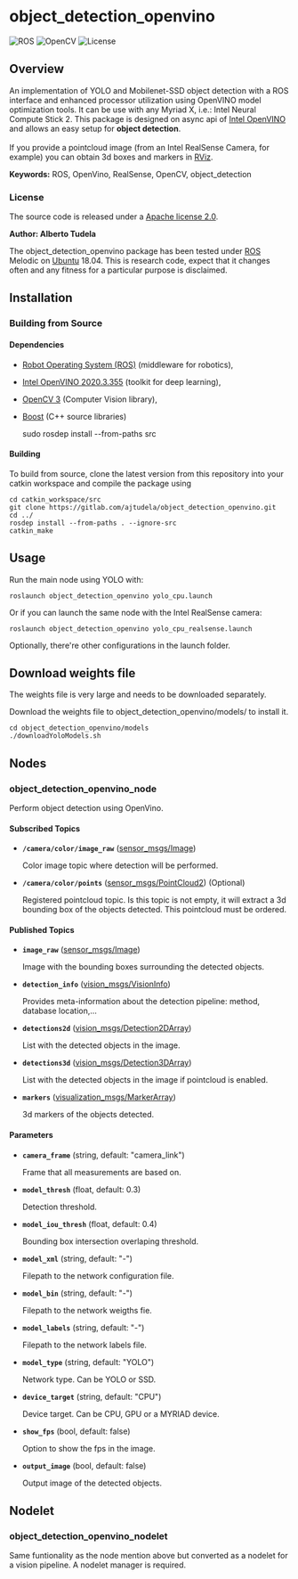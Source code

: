 # object_detection_openvino

![ROS](https://img.shields.io/badge/ros-melodic-blue?style=for-the-badge&logo=ros&logoColor=white)
![OpenCV](https://img.shields.io/badge/opencv-%23white.svg?style=for-the-badge&logo=opencv&logoColor=white)
![License](https://img.shields.io/badge/license-Apache%202-blue?style=for-the-badge)

## Overview

An implementation of YOLO and Mobilenet-SSD object detection with a ROS interface and enhanced processor utilization using OpenVINO model optimization tools. It can be use with any Myriad X, i.e.: Intel Neural Compute Stick 2.
This package is designed on async api of [Intel OpenVINO](https://software.intel.com/en-us/openvino-toolkit) and allows an easy setup for **object detection**.<br><br>
If you provide a pointcloud image (from an Intel RealSense Camera, for example) you can obtain 3d boxes and markers in [RViz].

**Keywords:** ROS, OpenVino, RealSense, OpenCV, object_detection

### License

The source code is released under a [Apache license 2.0](LICENSE).

**Author: Alberto Tudela<br />**

The object_detection_openvino package has been tested under [ROS] Melodic on [Ubuntu] 18.04. This is research code, expect that it changes often and any fitness for a particular purpose is disclaimed.

## Installation

### Building from Source

#### Dependencies

- [Robot Operating System (ROS)](http://wiki.ros.org) (middleware for robotics),
- [Intel OpenVINO 2020.3.355](https://software.intel.com/en-us/openvino-toolkit) (toolkit for deep learning),
- [OpenCV 3](https://opencv.org/) (Computer Vision library),
- [Boost](https://www.boost.org/) (C++ source libraries)

	sudo rosdep install --from-paths src

#### Building

To build from source, clone the latest version from this repository into your catkin workspace and compile the package using

	cd catkin_workspace/src
	git clone https://gitlab.com/ajtudela/object_detection_openvino.git
	cd ../
	rosdep install --from-paths . --ignore-src
	catkin_make

## Usage

Run the main node using YOLO with:

	roslaunch object_detection_openvino yolo_cpu.launch

Or if you can launch the same node with the Intel RealSense camera:

	roslaunch object_detection_openvino yolo_cpu_realsense.launch

Optionally, there're other configurations in the launch folder.

## Download weights file
The weights file is very large and needs to be downloaded separately.

Download the weights file to object_detection_openvino/models/ to install it.

	cd object_detection_openvino/models
	./downloadYoloModels.sh

## Nodes

### object_detection_openvino_node

Perform object detection using OpenVino.


#### Subscribed Topics

* **`/camera/color/image_raw`** ([sensor_msgs/Image])

	Color image topic where detection will be performed.

* **`/camera/color/points`** ([sensor_msgs/PointCloud2]) (Optional)

	Registered pointcloud topic. Is this topic is not empty, it will extract a 3d bounding box of the objects detected. This pointcloud must be ordered.

#### Published Topics

* **`image_raw`** ([sensor_msgs/Image])

	Image with the bounding boxes surrounding the detected objects.

* **`detection_info`** ([vision_msgs/VisionInfo])

	Provides meta-information about the detection pipeline: method, database location,...

* **`detections2d`** ([vision_msgs/Detection2DArray])

	List with the detected objects in the image.

* **`detections3d`** ([vision_msgs/Detection3DArray])

	List with the detected objects in the image if pointcloud is enabled.

* **`markers`** ([visualization_msgs/MarkerArray])

	3d markers of the objects detected.

#### Parameters

* **`camera_frame`** (string, default: "camera_link")

	Frame that all measurements are based on.

* **`model_thresh`** (float, default: 0.3)

	Detection threshold.

* **`model_iou_thresh`** (float, default: 0.4)

	Bounding box intersection overlaping threshold.

* **`model_xml`** (string, default: "-")

	Filepath to the network configuration file.

* **`model_bin`** (string, default: "-")

	Filepath to the network weigths fie.

* **`model_labels`** (string, default: "-")

	Filepath to the network labels file.

* **`model_type`** (string, default: "YOLO")

	Network type. Can be YOLO or SSD.

* **`device_target`** (string, default: "CPU")

	Device target. Can be CPU, GPU or a MYRIAD device.

* **`show_fps`** (bool, default: false)

	Option to show the fps in the image.

* **`output_image`** (bool, default: false)

	Output image of the detected objects.

## Nodelet

### object_detection_openvino_nodelet

Same funtionality as the node mention above but converted as a nodelet for a vision pipeline. A nodelet manager is required.

[Ubuntu]: https://ubuntu.com/
[ROS]: http://www.ros.org
[Rviz]: http://wiki.ros.org/rviz
[sensor_msgs/Image]: http://docs.ros.org/api/sensor_msgs/html/msg/Image.html
[sensor_msgs/PointCloud2]: http://docs.ros.org/api/sensor_msgs/html/msg/PointCloud2.html
[sensor_msgs/CameraInfo]: http://docs.ros.org/api/sensor_msgs/html/msg/CameraInfo.html
[vision_msgs/VisionInfo]: http://docs.ros.org/api/vision_msgs/html/msg/VisionInfo.html
[vision_msgs/Detection2DArray]: http://docs.ros.org/api/vision_msgs/html/msg/Detection2DArray.html
[vision_msgs/Detection3DArray]: http://docs.ros.org/api/vision_msgs/html/msg/Detection3DArray.html
[visualization_msgs/MarkerArray]: http://docs.ros.org/api/visualization_msgs/html/msg/MarkerArray.html

